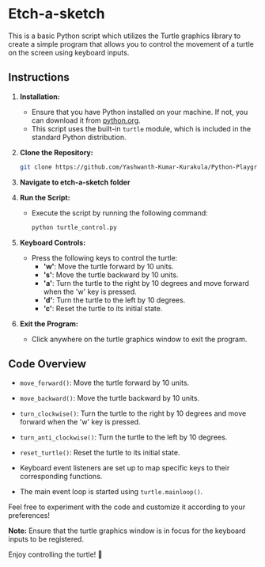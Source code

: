 # Etch-a-sketch

This is a basic Python script which utilizes the Turtle graphics library to create a simple program that allows you to control the movement of a turtle on the screen using keyboard inputs.

## Instructions

1. **Installation:**
   - Ensure that you have Python installed on your machine. If not, you can download it from [python.org](https://www.python.org/downloads/).
   - This script uses the built-in `turtle` module, which is included in the standard Python distribution.

2. **Clone the Repository:**
   ```bash
   git clone https://github.com/Yashwanth-Kumar-Kurakula/Python-Playground.git
   ```
3. **Navigate to etch-a-sketch folder**

4. **Run the Script:**
   - Execute the script by running the following command:
     ```bash
     python turtle_control.py
     ```

5. **Keyboard Controls:**
   - Press the following keys to control the turtle:
     - **'w'**: Move the turtle forward by 10 units.
     - **'s'**: Move the turtle backward by 10 units.
     - **'a'**: Turn the turtle to the right by 10 degrees and move forward when the 'w' key is pressed.
     - **'d'**: Turn the turtle to the left by 10 degrees.
     - **'c'**: Reset the turtle to its initial state.

6. **Exit the Program:**
   - Click anywhere on the turtle graphics window to exit the program.

## Code Overview

- `move_forward()`: Move the turtle forward by 10 units.
- `move_backward()`: Move the turtle backward by 10 units.
- `turn_clockwise()`: Turn the turtle to the right by 10 degrees and move forward when the 'w' key is pressed.
- `turn_anti_clockwise()`: Turn the turtle to the left by 10 degrees.
- `reset_turtle()`: Reset the turtle to its initial state.

- Keyboard event listeners are set up to map specific keys to their corresponding functions.
- The main event loop is started using `turtle.mainloop()`.

Feel free to experiment with the code and customize it according to your preferences!

**Note:** Ensure that the turtle graphics window is in focus for the keyboard inputs to be registered.

Enjoy controlling the turtle! 🐢
